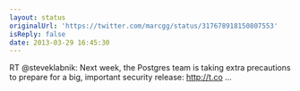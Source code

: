 ```yaml
---
layout: status
originalUrl: 'https://twitter.com/marcgg/status/317678918150807553'
isReply: false
date: 2013-03-29 16:45:30
---
```


RT @steveklabnik: Next week, the Postgres team is taking extra precautions to prepare for a big, important security release: http://t.co ...
